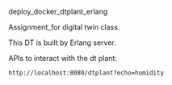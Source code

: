deploy_docker_dtplant_erlang

Assignment_for digital twin class.

This DT is built by Erlang server.





APIs to interact with the dt plant:
```
http://localhost:8080/dtplant?echo=humidity

```
